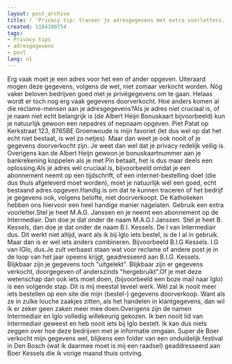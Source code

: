 ```yaml
---
layout: post_archive
title: ! 'Privacy tip: traceer je adresgegevens met extra voorletters.'
created: 1184100754
tags:
- Privacy tips
- adresgegevens
- post
lang: nl
---
```

Erg vaak moet je een adres voor het een of ander opgeven. Uiteraard mogen deze gegevens, volgens de wet, niet zomaar verkocht worden. Nóg vaker beloven bedrijven goed met je privégegevens om te gaan. Helaas wordt er toch nog erg vaak gegevens doorverkocht. Hoe anders komen al die reclame-mensen aan je adresgegevens?Als je adres niet cruciaal is, of je naam niet echt belangrijk is (de Albert Heijn Bonuskaart bijvoorbeeld) kun je natuurlijk gewoon een nepadres of nepnaam opgeven. Piet Patat op Kerkstraat 123, 8765BE Groenwoude is mijn favoriet (let dus wel op dat het echt niet bestaat, is wel zo netjes). Maar dan weet je ook nooit of je gegevens doorverkocht zijn. Je weet dan wel dat je privacy redelijk veilig is. Overigens kan de Albert Heijn gewoon je bonuskaartnummer aan je bankrekening koppelen als je met Pin betaalt, het is dus maar deels een oplossing.Als je adres wél cruciaal is, bijvoorbeeld omdat je een abonnement neemt op een tijdschrift, of een internet-bestelling doet (die dus thuis afgeleverd moet worden), moet je natuurlijk wél een goed, echt bestaand adres opgeven.Handig is om dat te kunnen traceren of het bedrijf je gegevens ook, volgens belofte, niet doorverkoopt. De Katholieken hebben ons hiervoor een heel handige manier nagelaten. Gebruik een extra voorletter.Stel je heet M.A.G. Janssen en je neemt een abonnement op de Intermediair. Dan doe je dat onder de naam M.A.G.I Janssen. Stel je heet B. Kessels, dan doe je dat onder de naam B.I. Kessels. De I van Intermediair dus. Dit werkt niet altijd, want als ik bij Iglo iets bestel, is de I al in gebruik. Maar dan is er wel iets anders combineren. Bijvoorbeeld B.I.G Kessels. I.G van IGlo, dus.Je zult verbaast staan wat voor reclame of andere post je in de loop van het jaar opeens krijgt, geadresseerd aan B.I.G. Kessels. Blijkbaar zijn je gegevens toch "uitgelekt". Blijkbaar zijn er gegevens verkocht, doorgegeven of anderszinds "hergebruikt".Of je met deze wetenschap dan ook iets moet doen, (bijvoorbeeld een boze mail naar Iglo) is een volgende stap. Dit is mij meestal teveel werk. Wél zal ik nooit meer iets bestellen op een site die mijn (bestel-) gegevens doorverkoop. Want als ze in zulke louche zaakjes zitten, als het handelen in klantgegevens, dan wil ík er zeker geen zaken meer mee doen.Overigens zijn de namen Intermediair en Iglo volledig willekeurig gekozen. Ik ben nooit lid van Intermediair geweest en heb nooit iets bij Iglo bestelt. Ik kan dus niets zeggen over hoe deze bedrijven met je informatie omgaan. Super de Boer verkocht mijn gegevens wel, blijkens een folder van een onduidelijk festival in Den Bosch (wat ík daarmee moet is mij een raadsel) geaddresseerd aan Boer Kessels die ik vorige maand thuis ontving.
